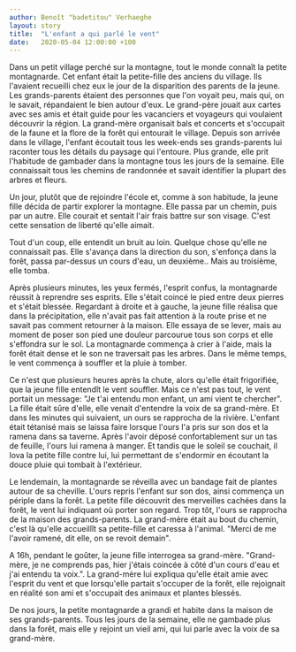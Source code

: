 ```yaml
---
author: Benoît "badetitou" Verhaeghe
layout: story
title:  "L'enfant a qui parlé le vent"
date:   2020-05-04 12:00:00 +100
---
```


Dans un petit village perché sur la montagne, tout le monde connaît la petite montagnarde.
Cet enfant était la petite-fille des anciens du village.
Ils l'avaient recueilli chez eux le jour de la disparition des parents de la jeune.
Les grands-parents étaient des personnes que l'on voyait peu, mais qui, on le savait, répandaient le bien autour d'eux.
Le grand-père jouait aux cartes avec ses amis et était guide pour les vacanciers et voyageurs qui voulaient découvrir la région.
La grand-mère organisait bals et concerts et s'occupait de la faune et la flore de la forêt qui entourait le village.
Depuis son arrivée dans le village, l'enfant écoutait tous les week-ends ses grands-parents lui raconter tous les détails du paysage qui l'entoure.
Plus grande, elle prit l'habitude de gambader dans la montagne tous les jours de la semaine.
Elle connaissait tous les chemins de randonnée et savait identifier la plupart des arbres et fleurs.

Un jour, plutôt que de rejoindre l'école et, comme à son habitude, la jeune fille décida de partir explorer la montagne.
Elle passa par un chemin, puis par un autre.
Elle courait et sentait l'air frais battre sur son visage.
C'est cette sensation de liberté qu'elle aimait.

Tout d'un coup, elle entendit un bruit au loin.
Quelque chose qu'elle ne connaissait pas.
Elle s'avança dans la direction du son, s'enfonça dans la forêt, passa par-dessus un cours d'eau, un deuxième..
Mais au troisième, elle tomba.

Après plusieurs minutes, les yeux fermés, l'esprit confus, la montagnarde réussit à reprendre ses esprits.
Elle s'était coincé le pied entre deux pierres et s'était blessée.
Regardant à droite et à gauche, la jeune fille réalisa que dans la précipitation, elle n'avait pas fait attention à la route prise et ne savait pas comment retourner à la maison.
Elle essaya de se lever, mais au moment de poser son pied une douleur parcourue tous son corps et elle s'effondra sur le sol.
La montagnarde commença à crier à l'aide, mais la forêt était dense et le son ne traversait pas les arbres.
Dans le même temps, le vent commença à souffler et la pluie à tomber.

Ce n'est que plusieurs heures après la chute, alors qu'elle était frigorifiée, que la jeune fille entendît le vent souffler.
Mais ce n'est pas tout, le vent portait un message:
"Je t'ai entendu mon enfant, un ami vient te chercher".
La fille était sûre d'elle, elle venait d'entendre la voix de sa grand-mère.
Et dans les minutes qui suivaient, un ours se rapprocha de la rivière.
L'enfant était tétanisé mais se laissa faire lorsque l'ours l'a pris sur son dos et la ramena dans sa taverne.
Après l'avoir déposé confortablement sur un tas de feuille, l'ours lui ramena à manger.
Et tandis que le soleil se couchait, il lova la petite fille contre lui, lui permettant de s'endormir en écoutant la douce pluie qui tombait à l'extérieur.

Le lendemain, la montagnarde se réveilla avec un bandage fait de plantes autour de sa cheville.
L'ours repris l'enfant sur son dos, ainsi commença un périple dans la forêt.
La petite fille découvrit des merveilles cachées dans la forêt, le vent lui indiquant où porter son regard.
Trop tôt, l'ours se rapprocha de la maison des grands-parents.
La grand-mère était au bout du chemin, c'est là qu'elle accueillît sa petite-fille et caressa à l'animal.
"Merci de me l'avoir ramené, dit elle, on se revoit demain".

A 16h, pendant le goûter, la jeune fille interrogea sa grand-mère.
"Grand-mère, je ne comprends pas, hier j'étais coincée à côté d'un cours d'eau et j'ai entendu ta voix.".
La grand-mère lui expliqua qu'elle était amie avec l'esprit du vent et que lorsqu'elle partait s'occuper de la forêt, elle rejoignait en réalité son ami et s'occupait des animaux et plantes blessés.

De nos jours, la petite montagnarde a grandi et habite dans la maison de ses grands-parents.
Tous les jours de la semaine, elle ne gambade plus dans la forêt, mais elle y rejoint un vieil ami, qui lui parle avec la voix de sa grand-mère.
